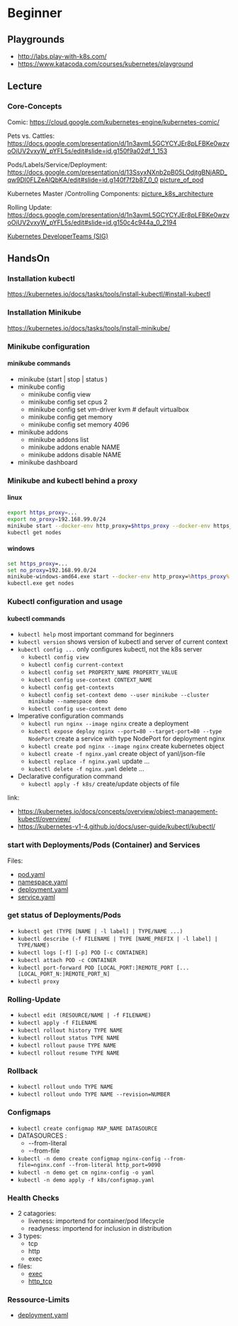 # Beginner

## Playgrounds

- http://labs.play-with-k8s.com/
- https://www.katacoda.com/courses/kubernetes/playground

## Lecture

### Core-Concepts

Comic:
https://cloud.google.com/kubernetes-engine/kubernetes-comic/

Pets vs. Cattles:
https://docs.google.com/presentation/d/1n3avmL5GCYCYJEr8pLFBKe0wzvoOiUV2vxyW_pYFL5s/edit#slide=id.g150f9a02df_1_153

Pods/Labels/Service/Deployment:
https://docs.google.com/presentation/d/13SsyxNXnb2pB05LOdjtgBNjARD_qw9Dl0FLZeAlQbKA/edit#slide=id.g140f7f2b87_0_0
[picture_of_pod](pod.png)

Kubernetes Master /Controlling Components:
[picture_k8s_architecture](kubernetes_architecture.png)

Rolling Update:
https://docs.google.com/presentation/d/1n3avmL5GCYCYJEr8pLFBKe0wzvoOiUV2vxyW_pYFL5s/edit#slide=id.g150c4c944a_0_2194

[Kubernetes DeveloperTeams (SIG)](https://github.com/kubernetes/community/blob/master/sig-list.md)

## HandsOn

### Installation kubectl

https://kubernetes.io/docs/tasks/tools/install-kubectl/#install-kubectl

### Installation Minikube

https://kubernetes.io/docs/tasks/tools/install-minikube/

### Minikube configuration

#### minikube commands

- minikube (start | stop | status )
- minikube config
  - minikube config view
  - minikube config set cpus 2
  - minikube config set vm-driver kvm # default virtualbox
  - minikube config get memory
  - minikube config set memory 4096
- minikube addons
  - minikube addons list
  - minikube addons enable NAME
  - minikube addons disable NAME
- minikube dashboard

### Minikube and kubectl behind a proxy

#### linux

```bash
export https_proxy=...
export no_proxy=192.168.99.0/24
minikube start --docker-env http_proxy=$https_proxy --docker-env https_proxy=$https_proxy --docker-env no_proxy=192.168.99.0/24
kubectl get nodes
```

#### windows

```cmd
set https_proxy=...
set no_proxy=192.168.99.0/24
minikube-windows-amd64.exe start --docker-env http_proxy=%https_proxy% --docker-env https_proxy=%https_proxy% --docker-env no_proxy=192.168.99.0/24
kubectl.exe get nodes
```

### Kubectl configuration and usage

#### kubectl commands

- `kubectl help` most important command for beginners
- `kubectl version` shows version of kubectl and server of current context
- `kubectl config ...` only configures kubectl, not the k8s server
  - `kubectl config view`
  - `kubectl config current-context`
  - `kubectl config set PROPERTY_NAME PROPERTY_VALUE`
  - `kubectl config use-context CONTEXT_NAME`
  - `kubectl config get-contexts`
  - `kubectl config set-context demo --user minikube --cluster minikube --namespace demo`
  - `kubectl config use-context demo`
- Imperative configuration commands
  - `kubectl run nginx --image nginx` create a deployment
  - `kubectl expose deploy nginx --port=80 --target-port=80 --type NodePort` create a service with type NodePort for deployment nginx
  - `kubectl create pod nginx --image nginx` create kubernetes object
  - `kubectl create -f nginx.yaml` create object of yanl/json-file
  - `kubectl replace -f nginx.yaml` update ...
  - `kubectl delete -f nginx.yaml` delete ...
- Declarative configuration command
  - `kubectl apply -f k8s/` create/update objects of file

link:

- https://kubernetes.io/docs/concepts/overview/object-management-kubectl/overview/
- https://kubernetes-v1-4.github.io/docs/user-guide/kubectl/kubectl/

### start with Deployments/Pods (Container) and Services

Files:

- [pod.yaml](k8s/pod.yaml)
- [namespace.yaml](k8s/namespace.yaml)
- [deployment.yaml](k8s/deployment.yaml)
- [service.yaml](k8s/service.yaml)

### get status of Deployments/Pods

- `kubectl get (TYPE [NAME | -l label] | TYPE/NAME ...)`
- `kubectl describe (-f FILENAME | TYPE [NAME_PREFIX | -l label] | TYPE/NAME)`
- `kubectl logs [-f] [-p] POD [-c CONTAINER]`
- `kubectl attach POD -c CONTAINER`
- `kubectl port-forward POD [LOCAL_PORT:]REMOTE_PORT [...[LOCAL_PORT_N:]REMOTE_PORT_N]`
- `kubectl proxy`

### Rolling-Update

- `kubectl edit (RESOURCE/NAME | -f FILENAME)`
- `kubectl apply -f FILENAME`
- `kubectl rollout history TYPE NAME`
- `kubectl rollout status TYPE NAME`
- `kubectl rollout pause TYPE NAME`
- `kubectl rollout resume TYPE NAME`

### Rollback

- `kubectl rollout undo TYPE NAME`
- `kubectl rollout undo TYPE NAME --revision=NUMBER`

### Configmaps

- `kubectl create configmap MAP_NAME DATASOURCE`
- DATASOURCES :
  - --from-literal
  - --from-file
- `kubectl -n demo create configmap nginx-config --from-file=nginx.conf --from-literal http_port=9090`
- `kubectl -n demo get cm nginx-config -o yaml`
- `kubectl -n demo apply -f k8s/configmap.yaml`

### Health Checks

- 2 catagories:
  - liveness: importend for container/pod lifecycle
  - readyness: importend for inclusion in distribution
- 3 types:
  - tcp
  - http
  - exec
- files:
  - [exec](k8s/exec-probe.yaml)
  - [http_tcp](k8s/deployment_with_probes.yaml)

### Ressource-Limits

- [deployment.yaml](k8s/deployment_with_quotas.yaml)
